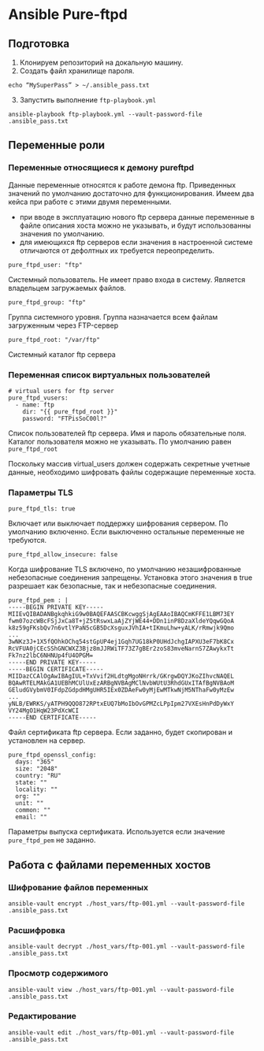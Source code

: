 # Ansible Pure-ftpd

## Подготовка

1. Клонируем репозиторий на докальную машину.
2. Создать файл хранилище пароля. 
```
echo “MySuperPass” > ~/.ansible_pass.txt
```
3. Запустить выполнение `ftp-playbook.yml`

```
ansible-playbook ftp-playbook.yml --vault-password-file .ansible_pass.txt
```


## Переменные роли

### Переменные относящиеся к демону pureftpd
Данные переменные относятся к работе демона ftp. Приведенных значений по умолчанию достаточно для функционирования. Имеем два кейса при работе с этими двумя переменными.
* при вводе в эксплуатацию нового ftp сервера данные переменные в файле описания хоста можно не указывать, и будут использованны значения по умолчанию.
* для имеющихся ftp серверов если значения в настроенной системе отличаются от дефолтных их требуется переопределить. 

```
pure_ftpd_user: "ftp"
```
Системный пользователь. Не имеет право входа в систему. Является владельцем загружаемых файлов.
```
pure_ftpd_group: "ftp"
```
Группа системного уровня. Группа назначается всем файлам загруженным через FTP-сервер
```
pure_ftpd_root: "/var/ftp"
```
Системный каталог ftp сервера


### Переменная список виртуальных пользователей
```
# virtual users for ftp server
pure_ftpd_vusers:
  - name: ftp
    dir: "{{ pure_ftpd_root }}"
    password: "FTPisSoC00l?"
```
Список пользователей ftp сервера. Имя и пароль обязательные поля. Каталог пользователя можно не указывать. По умолчанию равен `pure_ftpd_root`

Поскольку массив virtual_users должен содержать секретные учетные данные, необходимо шифровать файлы содержащие переменные хоста. 

### Параметры TLS
```
pure_ftpd_tls: true 
```
Включает или выключает поддержку шифрования сервером. По умолчанию включенно. Если выключенно остальные переменные не требуются. 
```
pure_ftpd_allow_insecure: false
```
Когда шифрование TLS включено, по умолчанию незашифрованные небезопасные соединения запрещены. Установка этого значения в true разрешает как безопасные, так и небезопасные соединения.
```
pure_ftpd_pem : |
-----BEGIN PRIVATE KEY-----
MIIEvQIBADANBgkqhkiG9w0BAQEFAASCBKcwggSjAgEAAoIBAQCmKFFE1LBM73EY
fwm07ozcWBcFSjJxCa8T+jZ5tRswxLaAjZYjWE44+DDn1inP8DzaXldeYQqwGQoA
k8z59gFKsbQv7n6vtlYPaN5cGB5DcXsguxJVhIA+tIKmuLhw+yALK/rRmwjk9Qmo
...
3wNKz3J+1X5fQOhkOChq54stGpUP4ej1Gqh7UG18kP0UHdJchgIAPXU3eF7bK8Cx
RcVFUA0jCEcSShGNCWXZ3Bjz8mJJRWiTF73Z7gBEr2zoS83mveNarnS7ZAwykxTt
Fk7nz2lbC6NHNUp4fU4OPGM=
-----END PRIVATE KEY-----
-----BEGIN CERTIFICATE-----
MIIDazCCAlOgAwIBAgIUL+TxVvif2HLdtgMgoNHrrk/GKrgwDQYJKoZIhvcNAQEL
BQAwRTELMAkGA1UEBhMCUlUxEzARBgNVBAgMClNvbWUtU3RhdGUxITAfBgNVBAoM
GEludGVybmV0IFdpZGdpdHMgUHR5IEx0ZDAeFw0yMjEwMTkwNjM5NThaFw0yMzEw
...
yNLB/EWRKS/yATPH9QQO872RPtxEUQ7bMoIbOvGPMZcLPpIpm27VXEsHnPdDyWxY
VY24MgO1HqW23PdXcWCI
-----END CERTIFICATE-----
```

Файл сертификата ftp сервера. Если заданно, будет скопирован и установлен на сервер. 

```
pure_ftpd_openssl_config:
  days: "365"
  size: "2048"
  country: "RU"
  state: ""
  locality: ""
  org: ""
  unit: ""
  common: ""
  email: ""
```
Параметры выпуска сертификата. Используется если значение `pure_ftpd_pem` не заданно. 



## Работа с файлами переменных хостов
### Шифрование файлов переменных

```
ansible-vault encrypt ./host_vars/ftp-001.yml --vault-password-file .ansible_pass.txt
```

### Расшифровка 
```
ansible-vault decrypt ./host_vars/ftp-001.yml --vault-password-file .ansible_pass.txt
```

### Просмотр содержимого
```
ansible-vault view ./host_vars/ftp-001.yml --vault-password-file .ansible_pass.txt
```

### Редактирование
```
ansible-vault edit ./host_vars/ftp-001.yml --vault-password-file .ansible_pass.txt
```

